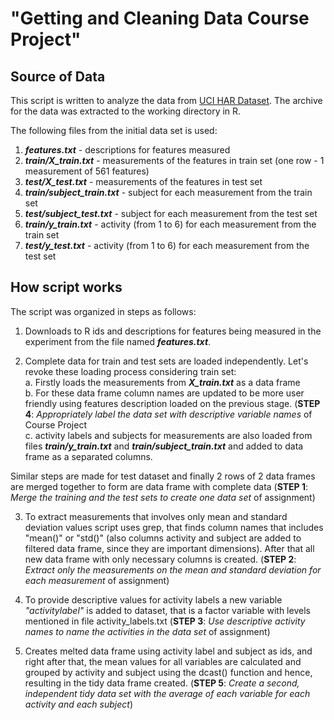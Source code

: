 **"Getting and Cleaning Data Course Project"**
========================================

## Source of Data
This script is written to analyze the data from [UCI HAR Dataset](https://d396qusza40orc.cloudfront.net/getdata%2Fprojectfiles%2FUCI%20HAR%20Dataset.zip). The archive for the data was extracted to the working directory in R.

The following files from the initial data set is used:
  1. ***features.txt*** - descriptions for features measured
  2. ***train/X_train.txt*** - measurements of the features in train set (one row - 1 measurement of 561 features)
  3. ***test/X_test.txt*** - measurements of the features in test set
  4. ***train/subject_train.txt*** - subject for each measurement from the train set
  5. ***test/subject_test.txt*** - subject for each measurement from the test set
  6. ***train/y_train.txt*** - activity (from 1 to 6) for each measurement from the train set
  7. ***test/y_test.txt*** - activity (from 1 to 6) for each measurement from the test set


## How script works
The script was organized in steps as follows:

1. Downloads to R ids and descriptions for features being measured in the experiment from the file named ***features.txt***.

2. Complete data for train and test sets are loaded independently. Let's revoke these loading process considering train set:  
    a. Firstly loads the measurements from ***X_train.txt*** as a data frame  
    b. For these data frame column names are updated to be more user friendly using features description loaded on the previous stage. (**STEP 4**: *Appropriately label the data set with descriptive variable names* of Course Project  
    c. activity labels and subjects for measurements are also loaded from files ***train/y_train.txt*** and ***train/subject_train.txt*** and added to data frame as a separated columns.
  
  Similar steps are made for test dataset and finally 2 rows of 2 data frames are merged together to form are data frame with complete data (**STEP 1**: *Merge the training and the test sets to create one data set* of assignment)

3. To extract measurements that involves only mean and standard deviation values script uses grep, that finds column names that includes "mean()" or "std()" (also columns activity and subject are added to filtered data frame, since they are important dimensions). After that all new data frame with only necessary columns is created. (**STEP 2**: *Extract only the measurements on the mean and standard deviation for each measurement* of assignment)

4. To provide descriptive values for activity labels a new variable *"activitylabel"* is added to dataset, that is a factor variable with levels mentioned in file activity_labels.txt (**STEP 3**: *Use descriptive activity names to name the activities in the data set* of assignment)


5. Creates melted data frame using activity label and subject as ids, and right after that, the mean values for all variables are calculated and grouped by activity and subject using the dcast() function and hence, resulting in the tidy data frame created. (**STEP 5**: *Create a second, independent tidy data set with the average of each variable for each activity and each subject*)


